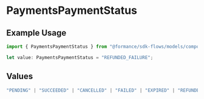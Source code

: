 # PaymentsPaymentStatus

## Example Usage

```typescript
import { PaymentsPaymentStatus } from "@formance/sdk-flows/models/components";

let value: PaymentsPaymentStatus = "REFUNDED_FAILURE";
```

## Values

```typescript
"PENDING" | "SUCCEEDED" | "CANCELLED" | "FAILED" | "EXPIRED" | "REFUNDED" | "REFUNDED_FAILURE" | "DISPUTE" | "DISPUTE_WON" | "DISPUTE_LOST" | "OTHER"
```